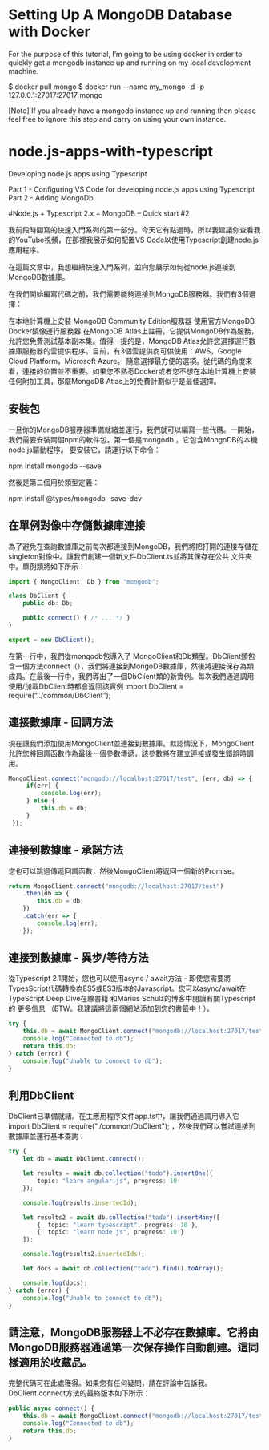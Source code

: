 # Setting Up A MongoDB Database with Docker
For the purpose of this tutorial, I’m going to be using docker in order to quickly get a mongodb instance up and running on my local development machine.

$ docker pull mongo
$ docker run --name my_mongo -d -p 127.0.0.1:27017:27017 mongo

[Note]
If you already have a mongodb instance up and running then please feel free to ignore this step and carry on using your own instance.

# node.js-apps-with-typescript
Developing node.js apps using Typescript

Part 1 - Configuring VS Code for developing node.js apps using Typescript
Part 2 - Adding MongoDb

#Node.js + Typescript 2.x + MongoDB – Quick start #2
 
我前段時間寫的快速入門系列的第一部分。今天它有點過時，所以我建議你查看我的YouTube視頻，在那裡我展示如何配置VS Code以使用Typescript創建node.js應用程序。

在這篇文章中，我想繼續快速入門系列，並向您展示如何從node.js連接到MongoDB數據庫。

在我們開始編寫代碼之前，我們需要能夠連接到MongoDB服務器。我們有3個選擇：

在本地計算機上安裝  MongoDB Community Edition服務器
使用官方MongoDB Docker鏡像運行服務器
在MongoDB Atlas上註冊，它提供MongoDB作為服務，允許您免費測試基本副本集。值得一提的是，MongoDB Atlas允許您選擇運行數據庫服務器的雲提供程序。目前，有3個雲提供商可供使用：AWS，Google Cloud Platform，Microsoft Azure。
隨意選擇最方便的選項。從代碼的角度來看，連接的位置並不重要。如果您不熟悉Docker或者您不想在本地計算機上安裝任何附加工具，那麼MongoDB Atlas上的免費計劃似乎是最佳選擇。

## 安裝包
一旦你的MongoDB服務器準備就緒並運行，我們就可以編寫一些代碼。一開始，我們需要安裝兩個npm的軟件包。第一個是mongodb  ，它包含MongoDB的本機node.js驅動程序。
要安裝它，請運行以下命令：

npm install mongodb --save

然後是第二個用於類型定義：

npm install @types/mongodb –save-dev

## 在單例對像中存儲數據庫連接
為了避免在查詢數據庫之前每次都連接到MongoDB，我們將把打開的連接存儲在singleton對像中。讓我們創建一個新文件DbClient.ts並將其保存在公共 文件夾中。單例類將如下所示：

``` typescript
import { MongoClient, Db } from "mongodb";

class DbClient {
    public db: Db;

    public connect() { /* ... */ }
}

export = new DbClient();
```

在第一行中，我們從mongodb包導入了  MongoClient和Db類型。DbClient類包含一個方法connect（），我們將連接到MongoDB數據庫，然後將連接保存為類成員。在最後一行中，我們導出了一個DbClient類的新實例。每次我們通過調用使用/加載DbClient時都會返回該實例 import DbClient = require(“../common/DbClient”);

## 連接數據庫 - 回調方法
現在讓我們添加使用MongoClient並連接到數據庫。默認情況下，MongoClient允許您將回調函數作為最後一個參數傳遞，該參數將在建立連接或發生錯誤時調用。

``` typescript
MongoClient.connect("mongodb://localhost:27017/test", (err, db) => {
     if(err) {
         console.log(err);
     } else {
         this.db = db;
     } 
 });
```

## 連接到數據庫 - 承諾方法
您也可以跳過傳遞回調函數，然後MongoClient將返回一個新的Promise。

``` typescript
return MongoClient.connect("mongodb://localhost:27017/test")
    .then(db => {
        this.db = db;
    })
    .catch(err => {
        console.log(err);
    });
```

## 連接到數據庫 - 異步/等待方法
從Typescript 2.1開始，您也可以使用async / await方法 - 即使您需要將TypesScript代碼轉換為ES5或ES3版本的Javascript。您可以async/await在TypeScript Deep Dive在線書籍  和Marius Schulz的博客中閱讀有關Typescript的  更多信息 （BTW。我建議將這兩個網站添加到您的書籤中！）。

``` typescript
try {
    this.db = await MongoClient.connect("mongodb://localhost:27017/test");
    console.log("Connected to db");
    return this.db;
} catch (error) {
    console.log("Unable to connect to db");
}
```

## 利用DbClient
DbClient已準備就緒。在主應用程序文件app.ts中，讓我們通過調用導入它  
import DbClient = require("./common/DbClient");
，然後我們可以嘗試連接到數據庫並運行基本查詢：

``` typescript
try {
    let db = await DbClient.connect();

    let results = await db.collection("todo").insertOne({
        topic: "learn angular.js", progress: 10
    });

    console.log(results.insertedId);

    let results2 = await db.collection("todo").insertMany([
        {  topic: "learn typescript", progress: 10 },
        {  topic: "learn node.js", progress: 10 }
    ]);

    console.log(results2.insertedIds);

    let docs = await db.collection("todo").find().toArray();

    console.log(docs);
} catch (error) {
    console.log("Unable to connect to db");
}
```

## 請注意，MongoDB服務器上不必存在數據庫。它將由MongoDB服務器通過第一次保存操作自動創建。這同樣適用於收藏品。

完整代碼可在此處獲得。如果您有任何疑問，請在評論中告訴我。DbClient.connect方法的最終版本如下所示：
``` typescript
public async connect() {
    this.db = await MongoClient.connect("mongodb://localhost:27017/test");
    console.log("Connected to db");
    return this.db;
}
```
 